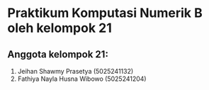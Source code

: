 # Praktikum Komputasi Numerik B oleh kelompok 21

## Anggota kelompok 21:
1. Jeihan Shawmy Prasetya (5025241132)
2. Fathiya Nayla Husna Wibowo (5025241204)
